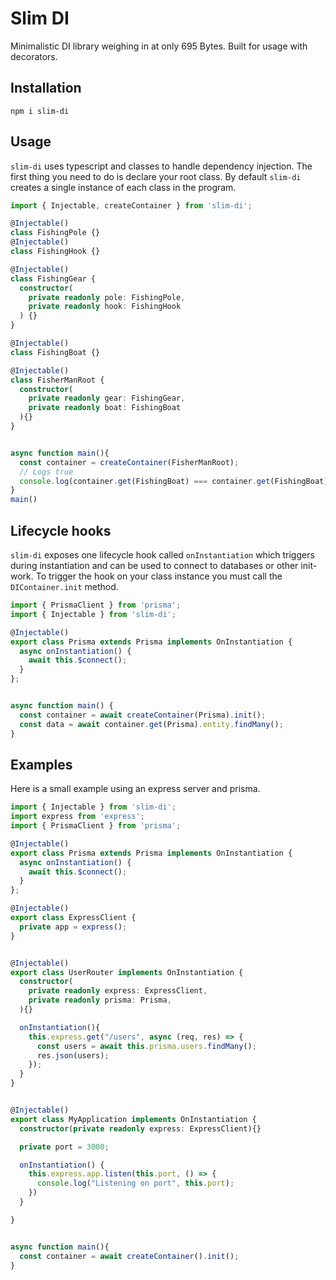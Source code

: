 # Slim DI

Minimalistic DI library weighing in at only 695 Bytes. Built for usage with decorators.

## Installation

```
npm i slim-di
```

## Usage

`slim-di` uses typescript and classes to handle dependency injection. 
The first thing you need to do is declare your root class. By default `slim-di` creates a single instance of each class in the program.


```ts
import { Injectable, createContainer } from 'slim-di';

@Injectable()
class FishingPole {}
@Injectable()
class FishingHook {}

@Injectable()
class FishingGear {
  constructor(
    private readonly pole: FishingPole,
    private readonly hook: FishingHook
  ) {}
}

@Injectable()
class FishingBoat {}

@Injectable()
class FisherManRoot {
  constructor(
    private readonly gear: FishingGear, 
    private readonly boat: FishingBoat
  ){}
}


async function main(){
  const container = createContainer(FisherManRoot);
  // Logs true
  console.log(container.get(FishingBoat) === container.get(FishingBoat))
}
main()
```

## Lifecycle hooks

`slim-di` exposes one lifecycle hook called `onInstantiation` which triggers during instantiation and can be used to connect to databases or other init-work. To trigger the hook on your class instance you must call the `DIContainer.init` method.

```ts
import { PrismaClient } from 'prisma';
import { Injectable } from 'slim-di';

@Injectable()
export class Prisma extends Prisma implements OnInstantiation {
  async onInstantiation() {
    await this.$connect();
  }
};


async function main() {
  const container = await createContainer(Prisma).init();
  const data = await container.get(Prisma).entity.findMany();
}

```


## Examples
Here is a small example using an express server and prisma.

```ts
import { Injectable } from 'slim-di';
import express from 'express';
import { PrismaClient } from 'prisma';

@Injectable()
export class Prisma extends Prisma implements OnInstantiation {
  async onInstantiation() {
    await this.$connect();
  }
};

@Injectable()
export class ExpressClient {
  private app = express();
}


@Injectable()
export class UserRouter implements OnInstantiation {
  constructor(
    private readonly express: ExpressClient, 
    private readonly prisma: Prisma,
  ){}

  onInstantiation(){
    this.express.get("/users", async (req, res) => {
      const users = await this.prisma.users.findMany();
      res.json(users);
    });
  }
}


@Injectable()
export class MyApplication implements OnInstantiation {
  constructor(private readonly express: ExpressClient){}

  private port = 3000;

  onInstantiation() {
    this.express.app.listen(this.port, () => {
      console.log("Listening on port", this.port);
    })
  }

}


async function main(){
  const container = await createContainer().init();
}

```